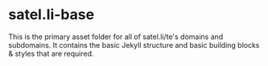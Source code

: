 # satel.li-base
This is the primary asset folder for all of satel.li/te's domains and subdomains. 
It contains the basic Jekyll structure and basic building blocks & styles that are required. 

